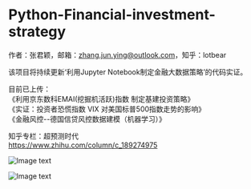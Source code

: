 # Python-Financial-investment-strategy

作者：张君颖，邮箱：zhang.jun.ying@outlook.com，知乎：lotbear      

该项目将持续更新‘利用Jupyter Notebook制定金融大数据策略’的代码实证。     

目前已上传：   
《利用京东数科EMAI(挖掘机活跃)指数 制定基建投资策略》   
《实证：投资者恐慌指数 VIX 对美国标普500指数走势的影响》      
《金融风控--德国信贷风控数据建模（机器学习）》

知乎专栏：超预测时代   
https://www.zhihu.com/column/c_189274975     

![Image text](https://pic1.zhimg.com/v2-abf2ff83fec4c191288ae121388b5bdc_r.jpg)     

![Image text](https://pic4.zhimg.com/v2-3eb7c12d8f63cd3602e5db02134fd6d7_r.jpg)
